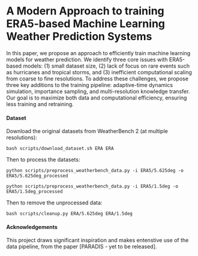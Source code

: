 # A Modern Approach to training ERA5-based Machine Learning Weather Prediction Systems
In this paper, we propose an approach to efficiently train machine learning models for weather prediction. We identify three core issues with ERA5-based models: (1) small dataset size, (2) lack of focus on rare events such as hurricanes and tropical storms, and (3) inefficient computational scaling from coarse to fine resolutions. To address these challenges, we propose three key additions to the training pipeline: adaptive-time dynamics simulation, importance sampling, and multi-resolution knowledge transfer. Our goal is to maximize both data and computational efficiency, ensuring less training and retraining.


#### Dataset 
Download the original datasets from WeatherBench 2 (at multiple resolutions):
```
bash scripts/download_dataset.sh ERA ERA
```

Then to process the datasets:
```
python scripts/preprocess_weatherbench_data.py -i ERA5/5.625deg -o ERA5/5.625deg_processed
```
```
python scripts/preprocess_weatherbench_data.py -i ERA5/1.5deg -o ERA5/1.5deg_processed
```

Then to remove the unprocessed data:
```
bash scripts/cleanup.py ERA/5.625deg ERA/1.5deg
```
     
#### Acknowledgements

This project draws significant inspiration and makes entenstive use of the data pipeline, from the paper [PARADIS - yet to be released].
